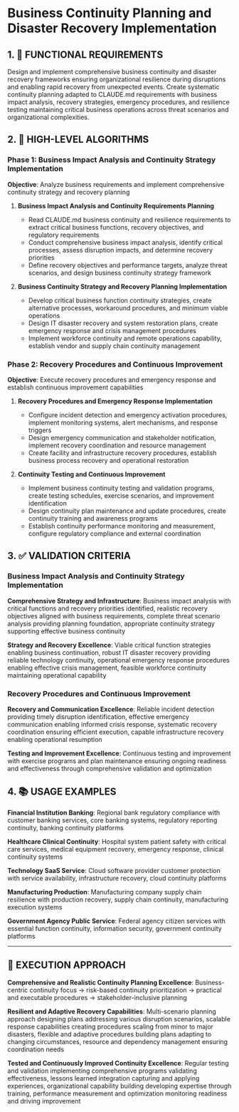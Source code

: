 # Business Continuity Planning and Disaster Recovery Implementation

## 1. 🎯 FUNCTIONAL REQUIREMENTS

Design and implement comprehensive business continuity and disaster recovery frameworks ensuring organizational resilience during disruptions and enabling rapid recovery from unexpected events. Create systematic continuity planning adapted to CLAUDE.md requirements with business impact analysis, recovery strategies, emergency procedures, and resilience testing maintaining critical business operations across threat scenarios and organizational complexities.

## 2. 🔄 HIGH-LEVEL ALGORITHMS

### Phase 1: Business Impact Analysis and Continuity Strategy Implementation
**Objective**: Analyze business requirements and implement comprehensive continuity strategy and recovery planning

1. **Business Impact Analysis and Continuity Requirements Planning**
   - Read CLAUDE.md business continuity and resilience requirements to extract critical business functions, recovery objectives, and regulatory requirements
   - Conduct comprehensive business impact analysis, identify critical processes, assess disruption impacts, and determine recovery priorities
   - Define recovery objectives and performance targets, analyze threat scenarios, and design business continuity strategy framework

2. **Business Continuity Strategy and Recovery Planning Implementation**
   - Develop critical business function continuity strategies, create alternative processes, workaround procedures, and minimum viable operations
   - Design IT disaster recovery and system restoration plans, create emergency response and crisis management procedures
   - Implement workforce continuity and remote operations capability, establish vendor and supply chain continuity management

### Phase 2: Recovery Procedures and Continuous Improvement
**Objective**: Execute recovery procedures and emergency response and establish continuous improvement capabilities

1. **Recovery Procedures and Emergency Response Implementation**
   - Configure incident detection and emergency activation procedures, implement monitoring systems, alert mechanisms, and response triggers
   - Design emergency communication and stakeholder notification, implement recovery coordination and resource management
   - Create facility and infrastructure recovery procedures, establish business process recovery and operational restoration

2. **Continuity Testing and Continuous Improvement**
   - Implement business continuity testing and validation programs, create testing schedules, exercise scenarios, and improvement identification
   - Design continuity plan maintenance and update procedures, create continuity training and awareness programs
   - Establish continuity performance monitoring and measurement, configure regulatory compliance and external coordination

## 3. ✅ VALIDATION CRITERIA

### Business Impact Analysis and Continuity Strategy Implementation
**Comprehensive Strategy and Infrastructure**: Business impact analysis with critical functions and recovery priorities identified, realistic recovery objectives aligned with business requirements, complete threat scenario analysis providing planning foundation, appropriate continuity strategy supporting effective business continuity

**Strategy and Recovery Excellence**: Viable critical function strategies enabling business continuation, robust IT disaster recovery providing reliable technology continuity, operational emergency response procedures enabling effective crisis management, feasible workforce continuity maintaining operational capability

### Recovery Procedures and Continuous Improvement
**Recovery and Communication Excellence**: Reliable incident detection providing timely disruption identification, effective emergency communication enabling informed crisis response, systematic recovery coordination ensuring efficient execution, capable infrastructure recovery enabling operational resumption

**Testing and Improvement Excellence**: Continuous testing and improvement with exercise programs and plan maintenance ensuring ongoing readiness and effectiveness through comprehensive validation and optimization

## 4. 📚 USAGE EXAMPLES

**Financial Institution Banking**: Regional bank regulatory compliance with customer banking services, core banking systems, regulatory reporting continuity, banking continuity platforms

**Healthcare Clinical Continuity**: Hospital system patient safety with critical care services, medical equipment recovery, emergency response, clinical continuity systems

**Technology SaaS Service**: Cloud software provider customer protection with service availability, infrastructure recovery, cloud continuity platforms

**Manufacturing Production**: Manufacturing company supply chain resilience with production recovery, supply chain continuity, manufacturing execution systems

**Government Agency Public Service**: Federal agency citizen services with essential function continuity, information security, government continuity platforms

---

## 🎯 EXECUTION APPROACH

**Comprehensive and Realistic Continuity Planning Excellence**: Business-centric continuity focus → risk-based continuity prioritization → practical and executable procedures → stakeholder-inclusive planning

**Resilient and Adaptive Recovery Capabilities**: Multi-scenario planning approach designing plans addressing various disruption scenarios, scalable response capabilities creating procedures scaling from minor to major disasters, flexible and adaptive procedures building plans adapting to changing circumstances, resource and dependency management ensuring coordination needs

**Tested and Continuously Improved Continuity Excellence**: Regular testing and validation implementing comprehensive programs validating effectiveness, lessons learned integration capturing and applying experiences, organizational capability building developing expertise through training, performance measurement and optimization monitoring readiness and driving improvement